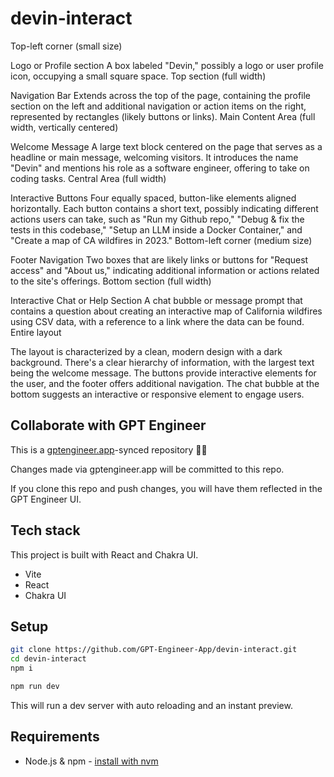 # devin-interact

Top-left corner (small size)

Logo or Profile section
A box labeled "Devin," possibly a logo or user profile icon, occupying a small square space.
Top section (full width)

Navigation Bar
Extends across the top of the page, containing the profile section on the left and additional navigation or action items on the right, represented by rectangles (likely buttons or links).
Main Content Area (full width, vertically centered)

Welcome Message
A large text block centered on the page that serves as a headline or main message, welcoming visitors. It introduces the name "Devin" and mentions his role as a software engineer, offering to take on coding tasks.
Central Area (full width)

Interactive Buttons
Four equally spaced, button-like elements aligned horizontally. Each button contains a short text, possibly indicating different actions users can take, such as "Run my Github repo," "Debug & fix the tests in this codebase," "Setup an LLM inside a Docker Container," and "Create a map of CA wildfires in 2023."
Bottom-left corner (medium size)

Footer Navigation
Two boxes that are likely links or buttons for "Request access" and "About us," indicating additional information or actions related to the site's offerings.
Bottom section (full width)

Interactive Chat or Help Section
A chat bubble or message prompt that contains a question about creating an interactive map of California wildfires using CSV data, with a reference to a link where the data can be found.
Entire layout

The layout is characterized by a clean, modern design with a dark background. There's a clear hierarchy of information, with the largest text being the welcome message. The buttons provide interactive elements for the user, and the footer offers additional navigation. The chat bubble at the bottom suggests an interactive or responsive element to engage users.

## Collaborate with GPT Engineer

This is a [gptengineer.app](https://gptengineer.app)-synced repository 🌟🤖

Changes made via gptengineer.app will be committed to this repo.

If you clone this repo and push changes, you will have them reflected in the GPT Engineer UI.

## Tech stack

This project is built with React and Chakra UI.

- Vite
- React
- Chakra UI

## Setup

```sh
git clone https://github.com/GPT-Engineer-App/devin-interact.git
cd devin-interact
npm i
```

```sh
npm run dev
```

This will run a dev server with auto reloading and an instant preview.

## Requirements

- Node.js & npm - [install with nvm](https://github.com/nvm-sh/nvm#installing-and-updating)
